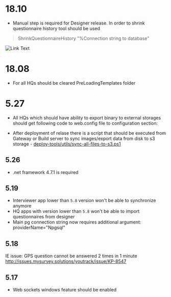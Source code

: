 # 18.10
- Manual step is required for Designer release. In order to shrink questionnaire history tool should be used
> ShrinkQuestionnaireHistory "%Connection string to database"

![Link Text](http://build.mysurvey.solutions/app/rest/builds/buildType:`(id:CI)`/statusIcon)
# 18.08
- For all HQs should be cleared PreLoadingTemplates folder
# 5.27
- All HQs which should have ability to export binary to external storages should get following code to web.config file to configuration section:
<configSections>
        <section name="externalStorages" type="WB.UI.Shared.Web.Configuration.ExternalStoragesConfigSection, WB.UI.Shared.Web, Version=5.22.20.0, Culture=neutral" />
    </configSections>
    <externalStorages>
        <oauth2 redirectUri="https://demo.mysurvey.solutions/data-export-storages.html" responseType="token">
            <dropbox authorizationUri="https://www.dropbox.com/1/oauth2/authorize" clientId="9uz71ejx33noq9a"></dropbox>
            <onedrive authorizationUri="https://login.live.com/oauth20_authorize.srf" clientId="964a0fcb-7b2e-47f0-a5bd-96e775fbb11c" scope="onedrive.readwrite"></onedrive>
            <googledrive authorizationUri="https://accounts.google.com/o/oauth2/v2/auth" clientId="571731722180-rqf3v08fc95mo1ccqg5oqrehrau32oh1.apps.googleusercontent.com" scope="https://www.googleapis.com/auth/drive.file"></googledrive>
        </oauth2>
    </externalStorages>
	
- After deployment of relase there is a script that should be executed from Gateway or Build server to sync images/export data from disk to s3 storage - [deploy-tools/utils/sync-all-files-to-s3.ps1](https://bitbucket.org/wbcapi/deploy-tools/src/master/utils/sync-all-files-to-s3.ps1?at=master&fileviewer=file-view-default)
# 5.26
- .net framework 4.7.1 is required
# 5.19
- Interviewer app lower than `5.8` version won't be able to synchronize anymore
- HQ apps with version lower than `5.8` won't be able to import questionnaires from designer
- Main pg connection string now requires additional argument: providerName="Npgsql"
# 5.18
IE issue: GPS question cannot be answered 2 times in 1 minute http://issues.mysurvey.solutions/youtrack/issue/KP-8547
# 5.17
- Web sockets windows feature should be enabled
